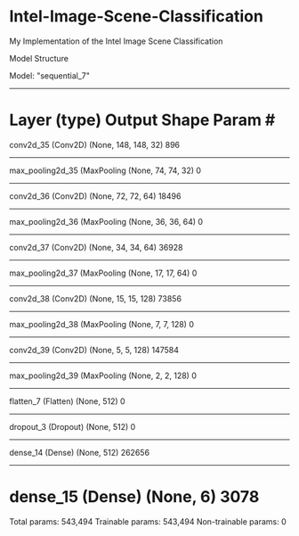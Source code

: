 # Intel-Image-Scene-Classification
My Implementation of the Intel Image Scene Classification

Model Structure 

Model: "sequential_7"
_________________________________________________________________
Layer (type)                 Output Shape              Param #   
=================================================================
conv2d_35 (Conv2D)           (None, 148, 148, 32)      896       
_________________________________________________________________
max_pooling2d_35 (MaxPooling (None, 74, 74, 32)        0         
_________________________________________________________________
conv2d_36 (Conv2D)           (None, 72, 72, 64)        18496     
_________________________________________________________________
max_pooling2d_36 (MaxPooling (None, 36, 36, 64)        0         
_________________________________________________________________
conv2d_37 (Conv2D)           (None, 34, 34, 64)        36928     
_________________________________________________________________
max_pooling2d_37 (MaxPooling (None, 17, 17, 64)        0         
_________________________________________________________________
conv2d_38 (Conv2D)           (None, 15, 15, 128)       73856     
_________________________________________________________________
max_pooling2d_38 (MaxPooling (None, 7, 7, 128)         0         
_________________________________________________________________
conv2d_39 (Conv2D)           (None, 5, 5, 128)         147584    
_________________________________________________________________
max_pooling2d_39 (MaxPooling (None, 2, 2, 128)         0         
_________________________________________________________________
flatten_7 (Flatten)          (None, 512)               0         
_________________________________________________________________
dropout_3 (Dropout)          (None, 512)               0         
_________________________________________________________________
dense_14 (Dense)             (None, 512)               262656    
_________________________________________________________________
dense_15 (Dense)             (None, 6)                 3078      
=================================================================
Total params: 543,494
Trainable params: 543,494
Non-trainable params: 0
